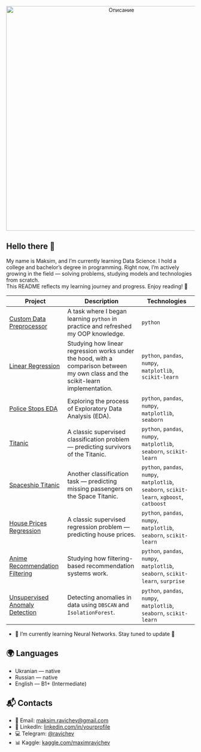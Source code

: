 <p align="center">
  <img src="https://media1.tenor.com/m/0Akz_GWDQyQAAAAC/star-wars-hello-there.gif" alt="Описание" width="600" />
</p>  

## Hello there 👋  

My name is Maksim, and I’m currently learning Data Science. I hold a college and bachelor’s degree in programming. Right now, I’m actively growing in the field — solving problems, studying models and technologies from scratch.  
This README reflects my learning journey and progress. Enjoy reading! 🙂

| Project | Description | Technologies |
|--------|-------------|--------------|
| [Custom Data Preprocessor](https://github.com/Ravichev/Custom-Data-Preprocessor) | A task where I began learning `python` in practice and refreshed my OOP knowledge. | `python`|
| [Linear Regression](https://github.com/Ravichev/Linear-Regression-from-scratch) | Studying how linear regression works under the hood, with a comparison between my own class and the scikit-learn implementation. | `python`, `pandas`, `numpy`, `matplotlib`, `scikit-learn` |
| [Police Stops EDA](https://github.com/Ravichev/Police-stops-EDA) | Exploring the process of Exploratory Data Analysis (EDA). |  `python`, `pandas`, `numpy`, `matplotlib`, `seaborn` |
| [Titanic](https://github.com/Ravichev/Titanic) | A classic supervised classification problem — predicting survivors of the Titanic. | `python`, `pandas`, `numpy`, `matplotlib`, `seaborn`, `scikit-learn` |
| [Spaceship Titanic](https://github.com/Ravichev/Spaceship-Titanic) | Another classification task — predicting missing passengers on the Space Titanic. | `python`, `pandas`, `numpy`, `matplotlib`, `seaborn`, `scikit-learn`, `xgboost`, `catboost` |
| [House Prices Regression](https://github.com/Ravichev/House-prices-regression) | A classic supervised regression problem — predicting house prices. | `python`, `pandas`, `numpy`, `matplotlib`, `seaborn`, `scikit-learn` |
| [Anime Recommendation Filtering](https://github.com/Ravichev/Anime-Recommendation-Filtering) | Studying how filtering-based recommendation systems work. | `python`, `pandas`, `numpy`, `matplotlib`, `seaborn`, `scikit-learn`, `surprise` |
| [Unsupervised Anomaly Detection](https://github.com/Ravichev/Unsupervised-Anomaly-Detection) | Detecting anomalies in data using `DBSCAN` and `IsolationForest`. | `python`, `pandas`, `numpy`, `matplotlib`, `seaborn`, `scikit-learn` |  

- 🌱 I’m currently learning Neural Networks. Stay tuned to update 🙂

## 🌍 Languages
- Ukranian — native  
- Russian — native  
- English — B1+ (Intermediate)  

## 📬 Contacts
- 📧 Email: maksim.ravichev@gmail.com
- 💼 LinkedIn: [linkedin.com/in/yourprofile](https://linkedin.com/in/yourprofile)  
- 💻 Telegram: [@ravichev](https://t.me/ravichev)  
- 📊 Kaggle: [kaggle.com/maximravichev](https://www.kaggle.com/maximravichev)


<!--
**Ravichev/Ravichev** is a ✨ _special_ ✨ repository because its `README.md` (this file) appears on your GitHub profile.

Here are some ideas to get you started:

- 🔭 I’m currently working on ...
- 🌱 I’m currently learning ...
- 👯 I’m looking to collaborate on ...
- 🤔 I’m looking for help with ...
- 💬 Ask me about ...
- 📫 How to reach me: ...
- 😄 Pronouns: ...
- ⚡ Fun fact: ...
-->

